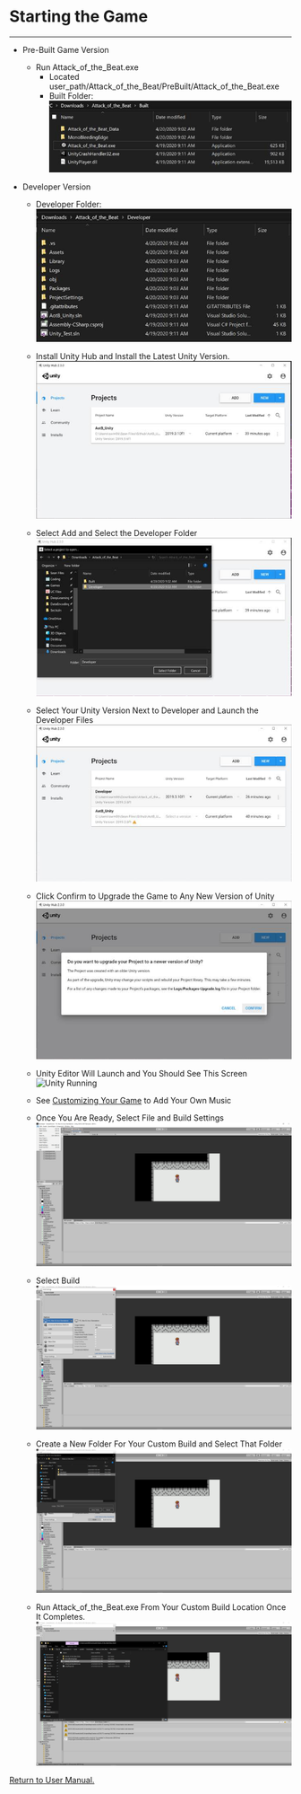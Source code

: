 # __Starting the Game__
___

* Pre-Built Game Version
  * Run Attack_of_the_Beat.exe
    * Located user_path/Attack_of_the_Beat/PreBuilt/Attack_of_the_Beat.exe
    * Built Folder:  
![](/Assignments/Senior_Design_2/Assignment_2/Images/4_Built.jpg "Built Version")

* Developer Version
  * Developer Folder:  
![](/Assignments/Senior_Design_2/Assignment_2/Images/5_Developer.jpg "Developer Version")
  * Install Unity Hub and Install the Latest Unity Version.
![](/Assignments/Senior_Design_2/Assignment_2/Images/6_Unity_Hub.jpg "Unity Hub")
  * Select Add and Select the Developer Folder
![](/Assignments/Senior_Design_2/Assignment_2/Images/7_Select_Folder.jpg "Select Developer Folder")
  * Select Your Unity Version Next to Developer and Launch the Developer Files
![](/Assignments/Senior_Design_2/Assignment_2/Images/8_Launch.jpg "Launch Developer Files")
  * Click Confirm to Upgrade the Game to Any New Version of Unity
![](/Assignments/Senior_Design_2/Assignment_2/Images/9_Set_to_Release.jpg "Set Game to Current Unity Release")
  * Unity Editor Will Launch and You Should See This Screen
![](/Assignments/Senior_Design_2/Assignment_2/Images/10_Unity_Running.jpg "Unity Running")
  * See [Customizing Your Game](https://github.com/WrathOfRa/AotB/tree/master/Assignments/Senior_Design_2/Assignment_2/Customizing_your_Game.md) to Add Your Own Music

  * Once You Are Ready, Select File and Build Settings
![](/Assignments/Senior_Design_2/Assignment_2/Images/12_Build_Game.png "Select File and Build Settings")
  * Select Build
![](/Assignments/Senior_Design_2/Assignment_2/Images/13_Build_Settings.png "Build Settings")
  * Create a New Folder For Your Custom Build and Select That Folder
![](/Assignments/Senior_Design_2/Assignment_2/Images/14_Build_Location.png "Select a Location for the Build")
  * Run Attack_of_the_Beat.exe From Your Custom Build Location Once It Completes.
![](/Assignments/Senior_Design_2/Assignment_2/Images/15_Build_Launch.png "Launch Build")


[Return to User Manual.](https://github.com/WrathOfRa/AotB/tree/master/User_Manual.md)
